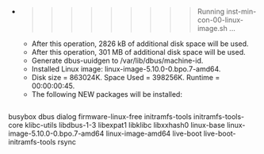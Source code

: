 * >>>>>>>>> Running inst-min-con-00-linux-image.sh ...
  * After this operation, 2826 kB of additional disk space will be used.
  * After this operation, 301 MB of additional disk space will be used.
  * Generate dbus-uuidgen to /var/lib/dbus/machine-id.
  * Installed Linux image: linux-image-5.10.0-0.bpo.7-amd64.
  * Disk size = 863024K. Space Used = 398256K. Runtime = 00:00:00:45.
  * The following NEW packages will be installed:
  ```bash
busybox dbus dialog firmware-linux-free initramfs-tools
initramfs-tools-core klibc-utils libdbus-1-3 libexpat1 libklibc
libxxhash0 linux-base linux-image-5.10.0-0.bpo.7-amd64 linux-image-amd64 live-boot
live-boot-initramfs-tools rsync
  ```
